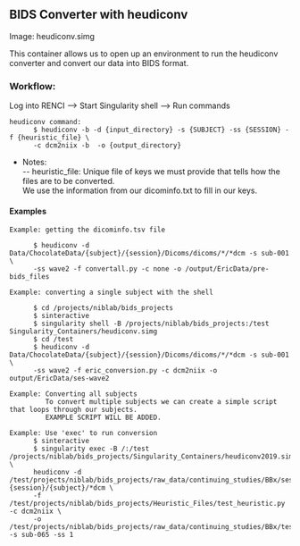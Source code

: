 ## BIDS Converter with heudiconv

Image: heudiconv.simg

This container allows us to open up an environment to run the heudiconv converter and convert our data into BIDS format.

### Workflow: <br>
Log into RENCI --> Start Singularity shell --> Run commands


    heudiconv command:
          $ heudiconv -b -d {input_directory} -s {SUBJECT} -ss {SESSION} -f {heuristic_file} \
          -c dcm2niix -b  -o {output_directory}



  * Notes:\
    -- heuristic_file: Unique file of keys we must provide that tells how the files are to be converted. \
          We use the information from our dicominfo.txt to fill in our keys.


#### Examples

    Example: getting the dicominfo.tsv file

          $ heudiconv -d Data/ChocolateData/{subject}/{session}/Dicoms/dicoms/*/*dcm -s sub-001 \
          -ss wave2 -f convertall.py -c none -o /output/EricData/pre-bids_files

    Example: converting a single subject with the shell 

          $ cd /projects/niblab/bids_projects
          $ sinteractive
          $ singularity shell -B /projects/niblab/bids_projects:/test Singularity_Containers/heudiconv.simg
          $ cd /test
          $ heudiconv -d Data/ChocolateData/{subject}/{session}/Dicoms/dicoms/*/*dcm -s sub-001 \
          -ss wave2 -f eric_conversion.py -c dcm2niix -o output/EricData/ses-wave2

    Example: Converting all subjects
             To convert multiple subjects we can create a simple script that loops through our subjects.  
             EXAMPLE SCRIPT WILL BE ADDED.
           
    Example: Use 'exec' to run conversion
          $ sinteractive 
          $ singularity exec -B /:/test /projects/niblab/bids_projects/Singularity_Containers/heudiconv2019.simg \
          heudiconv -d /test/projects/niblab/bids_projects/raw_data/continuing_studies/BBx/ses-{session}/{subject}/*dcm \
          -f /test/projects/niblab/bids_projects/Heuristic_Files/test_heuristic.py -c dcm2niix \
          -o  /test/projects/niblab/bids_projects/raw_data/continuing_studies/BBx/test -s sub-065 -ss 1 
